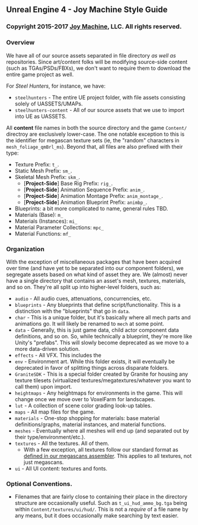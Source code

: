 ## Unreal Engine 4 - Joy Machine Style Guide
### Copyright 2015-2017 [Joy Machine](https://joy-machine.com), LLC. All rights reserved.

### Overview
We have all of our source assets separated in file directory *as well as* repositories. Since art/content folks will be modifying source-side content (such as TGAs/PSDs/FBXs), we don't want to require them to download the entire game project as well.

For *Steel Hunters*, for instance, we have: 
 - `steelhunters` - The entire UE project folder, with file assets consisting solely of UASSETS/UMAPs.
 - `steelhunters-content` - All of our source assets that we use to import into UE as UASSETS.

All **content** file names in both the source directory and the game `Content/` directroy are exclusively lower-case. The one notable exception to this is the identifier for megascan texture sets (ie, the "random" characters in `mesh_foliage_qmBrl_ms`). Beyond that, all files are also prefixed with their type:
* Texture Prefix: `t_`.
* Static Mesh Prefix: `sm_`.
* Skeletal Mesh Prefix: `skm_`.
   - [**Project-Side**] Base Rig Prefix: `rig_`.
   - [**Project-Side**] Animation Sequence Prefix: `anim_`.
   - [**Project-Side**] Animation Montage Prefix: `anim_montage_`.
   - [**Project-Side**] Animation Blueprint Prefix: `animbp_`.
* Blueprints: a bit more complicated to name, general rules TBD.
* Materials (Base): `m_`
* Materials (Instances): `mi_`
* Material Parameter Collections: `mpc_`
* Material Functions: `mf_`

### Organization
With the exception of miscellaneous packages that have been acquired over time (and have yet to be separated into our component folders), we segregate assets based on what kind of asset they are. We (almost) never have a single directory that contains an asset's mesh, textures, materials, and so on. They're all split up into higher-level folders, such as:
 - `audio` - All audio cues, attenuations, concurrencies, etc.
 - `blueprints` - Any blueprints that define script/functionality. This is a distinction with the "blueprints" that go in `data`.
 - `char` - This is a unique folder, but it's basically where all mech parts and animations go. It will likely be renamed to `mech` at some point.
 - `data` - Generally, this is just game data, child actor component data definitions, and so on. So, while technically a blueprint, they're more like Unity's "prefabs". This will slowly become deprecated as we move to a more data-driven solution.
 - `effects` - All VFX. This includes the 
 - `env` - Environment art. While this folder exists, it will eventually be deprecated in favor of splitting things across disparate folders.
 - `GraniteSDK` - This is a special folder created by Granite for housing any texture tilesets (virtualized textures/megatextures/whatever you want to call them) upon import.
 - `heightmaps` - Any heightmaps for environments in the game. This will change once we move over to VoxelFarm for landscapes.
 - `lut` - A collection of scene color grading look-up tables.
 - `maps` - All map files for the game.
 - `materials` - One-stop shopping for materials: base material definitions/graphs, material instances, and material functions.
 - `meshes` - Eventually where all meshes will end up (and separated out by their type/environment/etc.).
 - `textures` - All the textures. All of them.
   - With a few exception, all textures follow our standard format as [defined in our megascans assembler](https://github.com/joymachinegames/joymachine-public/tree/master/tools/megascan-assembler). This applies to all textures, not just megascans.
 - `ui` - All UI content: textures and fonts. 

### Optional Conventions.
- Filenames that are fairly close to containing their place in the directory structure are occasionally useful. Such as `t_ui_hud_ammo_bg.tga` being within `Content/textures/ui/hud/`. This is not a *require* of a file name by any means, but it does occasionally make searching by text easier.
